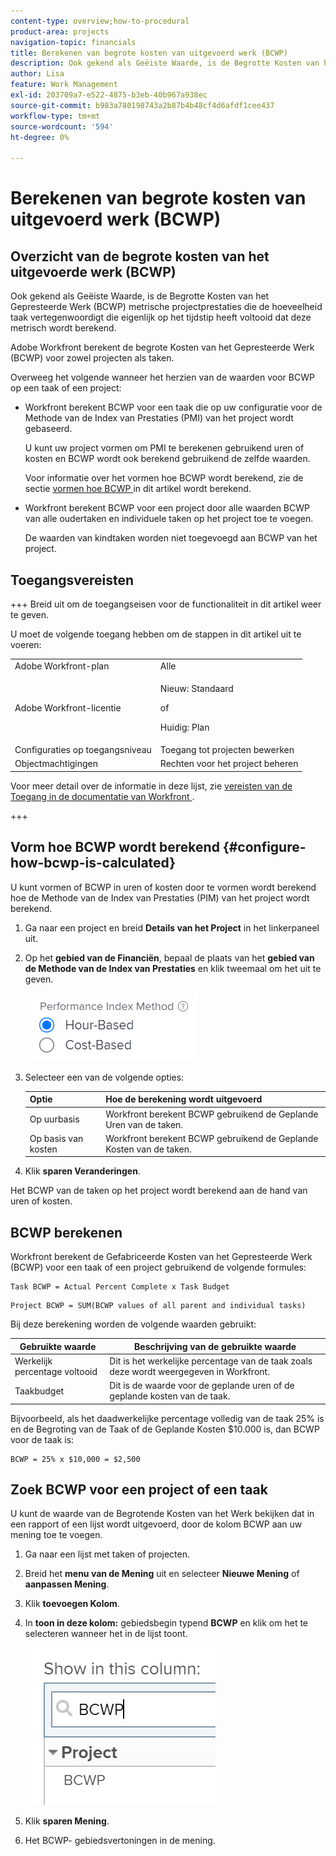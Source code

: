 ```yaml
---
content-type: overview;how-to-procedural
product-area: projects
navigation-topic: financials
title: Berekenen van begrote kosten van uitgevoerd werk (BCWP)
description: Ook gekend als Geëiste Waarde, is de Begrotte Kosten van het Gepresteerde Werk (BCWP) metrische projectprestaties die de hoeveelheid taak vertegenwoordigt die eigenlijk op het tijdstip heeft voltooid dat deze metrisch wordt berekend.
author: Lisa
feature: Work Management
exl-id: 203709a7-e522-4875-b3eb-40b967a938ec
source-git-commit: b983a780198743a2b87b4b48cf4d6afdf1cee437
workflow-type: tm+mt
source-wordcount: '594'
ht-degree: 0%

---
```


# Berekenen van begrote kosten van uitgevoerd werk (BCWP)

## Overzicht van de begrote kosten van het uitgevoerde werk (BCWP)

Ook gekend als Geëiste Waarde, is de Begrotte Kosten van het Gepresteerde Werk (BCWP) metrische projectprestaties die de hoeveelheid taak vertegenwoordigt die eigenlijk op het tijdstip heeft voltooid dat deze metrisch wordt berekend.

Adobe Workfront berekent de begrote Kosten van het Gepresteerde Werk (BCWP) voor zowel projecten als taken.

Overweeg het volgende wanneer het herzien van de waarden voor BCWP op een taak of een project:

* Workfront berekent BCWP voor een taak die op uw configuratie voor de Methode van de Index van Prestaties (PMI) van het project wordt gebaseerd.

  U kunt uw project vormen om PMI te berekenen gebruikend uren of kosten en BCWP wordt ook berekend gebruikend de zelfde waarden.

  Voor informatie over het vormen hoe BCWP wordt berekend, zie de sectie [ vormen hoe BCWP ](#configure-how-bcwp-is-calculated) in dit artikel wordt berekend.

* Workfront berekent BCWP voor een project door alle waarden BCWP van alle oudertaken en individuele taken op het project toe te voegen.

  De waarden van kindtaken worden niet toegevoegd aan BCWP van het project.

## Toegangsvereisten

+++ Breid uit om de toegangseisen voor de functionaliteit in dit artikel weer te geven.

U moet de volgende toegang hebben om de stappen in dit artikel uit te voeren:

<table style="table-layout:auto"> 
 <col> 
 <col> 
 <tbody> 
  <tr> 
   <td role="rowheader">Adobe Workfront-plan</td> 
   <td>Alle</td> 
  </tr> 
  <tr> 
   <td role="rowheader">Adobe Workfront-licentie</td> 
   <td>
   <p>Nieuw: Standaard</p>
   <p>of</p>
   <p>Huidig: Plan</p></td> 
  </tr> 
  <tr> 
   <td role="rowheader">Configuraties op toegangsniveau</td> 
   <td>Toegang tot projecten bewerken</td> 
  </tr> 
  <tr> 
   <td role="rowheader">Objectmachtigingen</td> 
   <td>Rechten voor het project beheren</td> 
  </tr> 
 </tbody> 
</table>

Voor meer detail over de informatie in deze lijst, zie [ vereisten van de Toegang in de documentatie van Workfront ](/help/quicksilver/administration-and-setup/add-users/access-levels-and-object-permissions/access-level-requirements-in-documentation.md).

+++

## Vorm hoe BCWP wordt berekend {#configure-how-bcwp-is-calculated}

U kunt vormen of BCWP in uren of kosten door te vormen wordt berekend hoe de Methode van de Index van Prestaties (PIM) van het project wordt berekend.

1. Ga naar een project en breid **Details van het Project** in het linkerpaneel uit.
1. Op het **gebied van de Financiën**, bepaal de plaats van het **gebied van de Methode van de Index van Prestaties** en klik tweemaal om het uit te geven.

   ![ PIM opties ](assets/pim-options-hour-cost-based-nwe.png)

1. Selecteer een van de volgende opties:

   | Optie | Hoe de berekening wordt uitgevoerd |
   |---|---|
   | Op uurbasis | Workfront berekent BCWP gebruikend de Geplande Uren van de taken. |
   | Op basis van kosten | Workfront berekent BCWP gebruikend de Geplande Kosten van de taken. |

1. Klik **sparen Veranderingen**.

Het BCWP van de taken op het project wordt berekend aan de hand van uren of kosten.

## BCWP berekenen

Workfront berekent de Gefabriceerde Kosten van het Gepresteerde Werk (BCWP) voor een taak of een project gebruikend de volgende formules:

```
Task BCWP = Actual Percent Complete x Task Budget
```

```
Project BCWP = SUM(BCWP values of all parent and individual tasks)
```

Bij deze berekening worden de volgende waarden gebruikt:

| Gebruikte waarde | Beschrijving van de gebruikte waarde |
|---|---|
| Werkelijk percentage voltooid | Dit is het werkelijke percentage van de taak zoals deze wordt weergegeven in Workfront. |
| Taakbudget | Dit is de waarde voor de geplande uren of de geplande kosten van de taak. |

Bijvoorbeeld, als het daadwerkelijke percentage volledig van de taak 25% is en de Begroting van de Taak of de Geplande Kosten $10.000 is, dan BCWP voor de taak is:

```
BCWP = 25% x $10,000 = $2,500
```

## Zoek BCWP voor een project of een taak

U kunt de waarde van de Begrotende Kosten van het Werk bekijken dat in een rapport of een lijst wordt uitgevoerd, door de kolom BCWP aan uw mening toe te voegen.

1. Ga naar een lijst met taken of projecten.
1. Breid het **menu van de Mening** uit en selecteer **Nieuwe Mening** of **aanpassen Mening**.

1. Klik **toevoegen Kolom**.
1. In **toon in deze kolom:** gebiedsbegin typend **BCWP** en klik om het te selecteren wanneer het in de lijst toont.

   ![ BCWP in projectweergave ](assets/bcwp-project-view.png)

1. Klik **sparen Mening**.
1. Het BCWP- gebiedsvertoningen in de mening.
